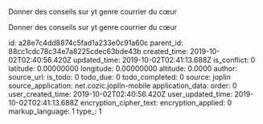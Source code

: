 Donner des conseils sur yt genre courrier du cœur

Donner des conseils sur yt genre courrier du cœur 

id: a28e7c4dd8874c5fad1a233e0c91a60c
parent_id: 88cc1cdc78c34e7a8225cdec63bde43b
created_time: 2019-10-02T02:40:56.420Z
updated_time: 2019-10-02T02:41:13.688Z
is_conflict: 0
latitude: 0.00000000
longitude: 0.00000000
altitude: 0.0000
author: 
source_url: 
is_todo: 0
todo_due: 0
todo_completed: 0
source: joplin
source_application: net.cozic.joplin-mobile
application_data: 
order: 0
user_created_time: 2019-10-02T02:40:56.420Z
user_updated_time: 2019-10-02T02:41:13.688Z
encryption_cipher_text: 
encryption_applied: 0
markup_language: 1
type_: 1